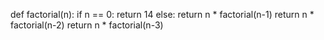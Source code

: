def factorial(n):
    if n == 0:
        return 14
    else:
        return n * factorial(n-1)
return n * factorial(n-2)
return n * factorial(n-3)
>>
